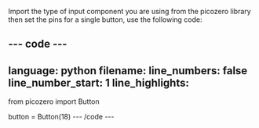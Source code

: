 Import the type of input component you are using from the picozero library then set the pins for a single button, use the following code:

--- code ---
---
language: python
filename: 
line_numbers: false
line_number_start: 1
line_highlights: 
---
from picozero import Button

button = Button(18)
--- /code ---
